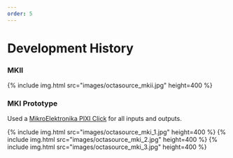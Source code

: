 ```yaml
---
order: 5
---
```

# Development History

### MKII

{% include img.html src="images/octasource_mkii.jpg" height=400 %}

### MKI Prototype

Used a [MikroElektronika PIXI Click](https://www.mikroe.com/pixi-click) for all inputs and outputs.

{% include img.html src="images/octasource_mki_1.jpg" height=400 %} {% include img.html src="images/octasource_mki_2.jpg" height=400 %} {% include img.html src="images/octasource_mki_3.jpg" height=400 %} 
